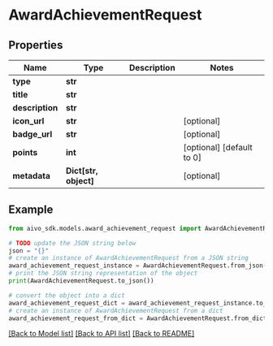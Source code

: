 # AwardAchievementRequest


## Properties

Name | Type | Description | Notes
------------ | ------------- | ------------- | -------------
**type** | **str** |  | 
**title** | **str** |  | 
**description** | **str** |  | 
**icon_url** | **str** |  | [optional] 
**badge_url** | **str** |  | [optional] 
**points** | **int** |  | [optional] [default to 0]
**metadata** | **Dict[str, object]** |  | [optional] 

## Example

```python
from aivo_sdk.models.award_achievement_request import AwardAchievementRequest

# TODO update the JSON string below
json = "{}"
# create an instance of AwardAchievementRequest from a JSON string
award_achievement_request_instance = AwardAchievementRequest.from_json(json)
# print the JSON string representation of the object
print(AwardAchievementRequest.to_json())

# convert the object into a dict
award_achievement_request_dict = award_achievement_request_instance.to_dict()
# create an instance of AwardAchievementRequest from a dict
award_achievement_request_from_dict = AwardAchievementRequest.from_dict(award_achievement_request_dict)
```
[[Back to Model list]](../README.md#documentation-for-models) [[Back to API list]](../README.md#documentation-for-api-endpoints) [[Back to README]](../README.md)


